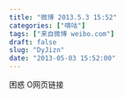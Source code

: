 ```yaml
---
title: "微博 2013.5.3 15:52"
categories: ["嘀咕"]
tags: ["来自微博 weibo.com"]
draft: false
slug: "DyJizn"
date: "2013-05-03 15:52:00"
---
```


<p>困惑 O网页链接 ​​​​</p>
